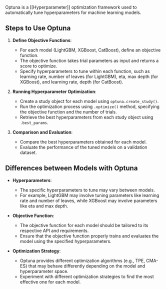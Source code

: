 Optuna is a [[Hyperparameter]] optimization framework used to automatically tune hyperparameters for machine learning models. 

## Steps to Use Optuna
1. **Define Objective Functions**: 
   - For each model (LightGBM, XGBoost, CatBoost), define an objective function.
   - The objective function takes trial parameters as input and returns a score to optimize.
   - Specify hyperparameters to tune within each function, such as learning rate, number of leaves (for LightGBM), eta, max depth (for XGBoost), and learning rate, depth (for CatBoost).

2. **Running Hyperparameter Optimization**:
   - Create a study object for each model using `optuna.create_study()`.
   - Run the optimization process using `.optimize()` method, specifying the objective function and the number of trials.
   - Retrieve the best hyperparameters from each study object using `.best_params`.

3. **Comparison and Evaluation**:
   - Compare the best hyperparameters obtained for each model.
   - Evaluate the performance of the tuned models on a validation dataset.

## Differences between Models with Optuna

- **Hyperparameters**:
  - The specific hyperparameters to tune may vary between models.
  - For example, LightGBM may involve tuning parameters like learning rate and number of leaves, while XGBoost may involve parameters like eta and max depth.

- **Objective Function**:
  - The objective function for each model should be tailored to its respective API and requirements.
  - Ensure that the objective function properly trains and evaluates the model using the specified hyperparameters.

- **Optimization Strategy**:
  - Optuna provides different optimization algorithms (e.g., TPE, CMA-ES) that may behave differently depending on the model and hyperparameter space.
  - Experiment with different optimization strategies to find the most effective one for each model.